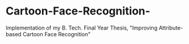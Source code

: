 # Cartoon-Face-Recognition-
Implementation of my B. Tech. Final Year Thesis, "Improving Attribute-based Cartoon Face Recognition"
